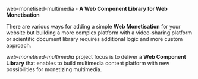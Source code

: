 web-monetised-multimedia - **A Web Component Library for Web Monetisation**

There are various ways for adding a simple **Web Monetisation** for your website but building a more complex platform with a video-sharing platform or scientific document library  requires additional logic and more custom approach. 

*web-monetised-multimedia* project focus is to deliver a **Web Component Library** that enables to build multimedia content platform with new possibilities for monetizing multimedia.
